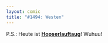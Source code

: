 ```yaml
---
layout: comic
title: "#1494: Westen"
---
```


P.S.: 
Heute ist <a href="http://www.fonflatter.de/kalender"><strong>Hopserlauftaug</strong></a>! Wuhuu!
